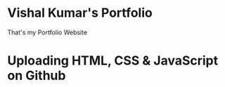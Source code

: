 # Vishal Kumar's Portfolio
That's my Portfolio Website

# Uploading HTML, CSS & JavaScript on Github 
